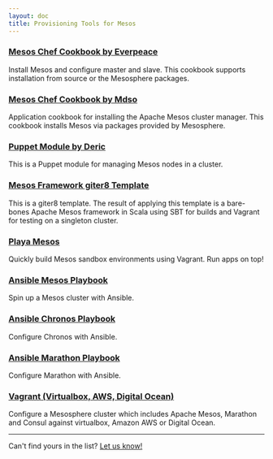 ```yaml
---
layout: doc
title: Provisioning Tools for Mesos
---
```


### [Mesos Chef Cookbook by Everpeace](https://github.com/everpeace/cookbook-mesos)

Install Mesos and configure master and slave. This cookbook supports installation from source or the Mesosphere packages.

### [Mesos Chef Cookbook by Mdso](https://github.com/mdsol/mesos_cookbook)

Application cookbook for installing the Apache Mesos cluster manager. This cookbook installs Mesos via packages provided by Mesosphere.

### [Puppet Module by Deric](https://github.com/deric/puppet-mesos)

This is a Puppet module for managing Mesos nodes in a cluster.

### [Mesos Framework giter8 Template](https://github.com/mesosphere/scala-sbt-mesos-framework.g8)

This is a giter8 template. The result of applying this template is a bare-bones Apache Mesos framework in Scala using SBT for builds and Vagrant for testing on a singleton cluster.

### [Playa Mesos](https://github.com/mesosphere/playa-mesos)

Quickly build Mesos sandbox environments using Vagrant. Run apps on top!

### [Ansible Mesos Playbook](https://github.com/AnsibleShipyard/ansible-mesos)

Spin up a Mesos cluster with Ansible.

### [Ansible Chronos Playbook](https://github.com/AnsibleShipyard/ansible-chronos)

Configure Chronos with Ansible.

### [Ansible Marathon Playbook](https://github.com/AnsibleShipyard/ansible-marathon)

Configure Marathon with Ansible.

### [Vagrant (Virtualbox, AWS, Digital Ocean)](https://github.com/tayzlor/vagrant-puppet-mesosphere)

Configure a Mesosphere cluster which includes Apache Mesos, Marathon and Consul against virtualbox, Amazon AWS or Digital Ocean.

***

Can't find yours in the list? <a href="/contact/">Let us know! <i class="fa fa-angle-double-right"></i></a>
